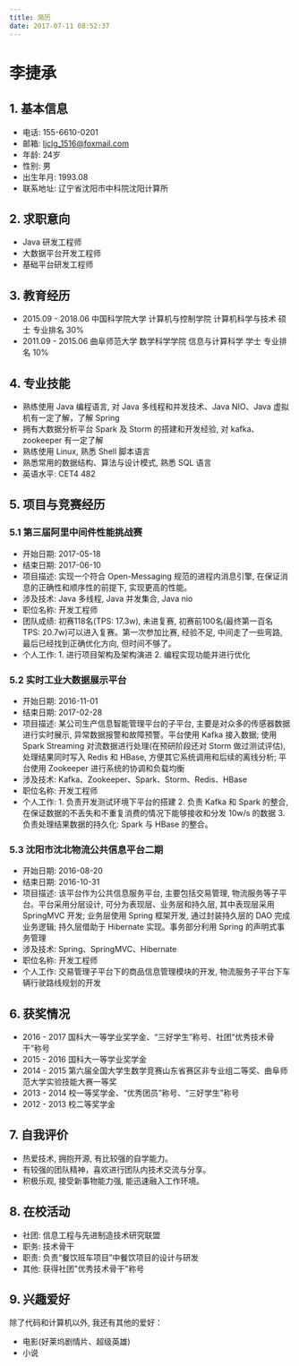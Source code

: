 ```yaml
---
title: 简历
date: 2017-07-11 08:52:37
---
```


# 李捷承

## 1. 基本信息

* 电话: 155-6610-0201
* 邮箱: ljclg_1516@foxmail.com
* 年龄: 24岁
* 性别: 男
* 出生年月: 1993.08
* 联系地址: 辽宁省沈阳市中科院沈阳计算所

## 2. 求职意向

* Java 研发工程师
* 大数据平台开发工程师
* 基础平台研发工程师

## 3. 教育经历

* 2015.09 - 2018.06 中国科学院大学 计算机与控制学院 计算机科学与技术 硕士 专业排名 30%
* 2011.09 - 2015.06 曲阜师范大学   数学科学学院    信息与计算科学   学士 专业排名 10%

## 4. 专业技能

* 熟练使用 Java 编程语言, 对 Java 多线程和并发技术、Java NIO、Java 虚拟机有一定了解，了解 Spring
* 拥有大数据分析平台 Spark 及 Storm 的搭建和开发经验, 对 kafka、zookeeper 有一定了解
* 熟练使用 Linux, 熟悉 Shell 脚本语言
* 熟悉常用的数据结构、算法与设计模式, 熟悉 SQL 语言
* 英语水平: CET4 482

## 5. 项目与竞赛经历

### 5.1 第三届阿里中间件性能挑战赛

* 开始日期: 2017-05-18
* 结束日期: 2017-06-10
* 项目描述: 实现一个符合 Open-Messaging 规范的进程内消息引擎, 在保证消息的正确性和顺序性的前提下, 实现更高的性能。
* 涉及技术: Java 多线程, Java 并发集合, Java nio
* 职位名称: 开发工程师
* 团队成绩: 初赛118名(TPS: 17.3w), 未进复赛, 初赛前100名(最终第一百名 TPS: 20.7w)可以进入复赛。第一次参加比赛, 经验不足, 中间走了一些弯路, 最后已经找到正确优化方向, 但时间不够了。
* 个人工作: 1. 进行项目架构及架构演进 2. 编程实现功能并进行优化

### 5.2 实时工业大数据展示平台

* 开始日期: 2016-11-01
* 结束日期: 2017-02-28
* 项目描述: 某公司生产信息智能管理平台的子平台, 主要是对众多的传感器数据进行实时展示, 异常数据报警和故障预警。平台使用 Kafka 接入数据; 使用Spark Streaming 对流数据进行处理(在预研阶段还对 Storm 做过测试评估), 处理结果同时写入 Redis 和 HBase, 方便其它系统调用和后续的离线分析; 平台使用 Zookeeper 进行系统的协调和负载均衡
* 涉及技术: Kafka、Zookeeper、Spark、Storm、Redis、HBase
* 职位名称: 开发工程师
* 个人工作: 1. 负责开发测试环境下平台的搭建 2. 负责 Kafka 和 Spark 的整合, 在保证数据的不丢失和不重复消费的情况下能够接收和分发 10w/s 的数据 3. 负责处理结果数据的持久化: Spark 与 HBase 的整合。

### 5.3 沈阳市沈北物流公共信息平台二期

* 开始日期: 2016-08-20
* 结束日期: 2016-10-31
* 项目描述: 该平台作为公共信息服务平台, 主要包括交易管理, 物流服务等子平台。平台采用分层设计, 可分为表现层、业务层和持久层, 其中表现层采用 SpringMVC 开发; 业务层使用 Spring 框架开发, 通过封装持久层的 DAO 完成业务逻辑; 持久层借助于 Hibernate 实现。事务部分利用 Spring 的声明式事务管理
* 涉及技术: Spring、SpringMVC、Hibernate
* 职位名称: 开发工程师
* 个人工作: 交易管理子平台下的商品信息管理模块的开发, 物流服务子平台下车辆行驶路线规划的开发

## 6. 获奖情况

* 2016 - 2017 国科大一等学业奖学金、“三好学生”称号、社团“优秀技术骨干”称号
* 2015 - 2016 国科大一等学业奖学金
* 2014 - 2015 第六届全国大学生数学竞赛山东省赛区非专业组二等奖、曲阜师范大学实验技能大赛一等奖
* 2013 - 2014 校一等奖学金、“优秀团员”称号、“三好学生”称号
* 2012 - 2013 校二等奖学金

## 7. 自我评价

* 热爱技术, 拥抱开源, 有比较强的自学能力。
* 有较强的团队精神，喜欢进行团队内技术交流与分享。
* 积极乐观, 接受新事物能力强, 能迅速融入工作环境。

## 8. 在校活动

* 社团: 信息工程与先进制造技术研究联盟
* 职务: 技术骨干
* 职责: 负责“餐饮班车项目”中餐饮项目的设计与研发
* 其他: 获得社团"优秀技术骨干"称号

## 9. 兴趣爱好

除了代码和计算机以外, 我还有其他的爱好：

* 电影(好莱坞剧情片、超级英雄)
* 小说
